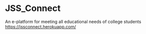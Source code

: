# JSS_Connect
An e-platform for meeting all educational needs of college students
<br/>
https://jssconnect.herokuapp.com/
